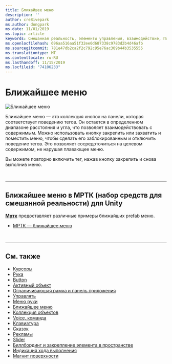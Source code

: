 ```yaml
---
title: Ближайшее меню
description: ''
author: cre8ivepark
ms.author: dongpark
ms.date: 11/01/2019
ms.topic: article
keywords: Смешанная реальность, элементы управления, взаимодействие, Пользовательский интерфейс, UX
ms.openlocfilehash: 696aa516aa51f32ee0d687338c9783d2b4d46afb
ms.sourcegitcommit: 781e47db2ca2f2c792c95e76ac309b44b3535555
ms.translationtype: MT
ms.contentlocale: ru-RU
ms.lasthandoff: 11/15/2019
ms.locfileid: "74106233"
---
```

# <a name="near-menu"></a>Ближайшее меню

![Ближайшее меню](images/UX/UX_Hero_NearMenu.jpg)

Ближайшее меню — это коллекция кнопок на панели, которая соответствует поведению тегов. Он остается в определенном диапазоне расстояния и угла, что позволяет взаимодействовать с содержимым. Можно использовать кнопку закрепить или захватить и поместить меню, чтобы сделать его заблокированным и отключить поведение тегов. Это позволяет сосредоточиться на целевом содержимом, не нарушая плавающее меню.

Вы можете повторно включить тег, нажав кнопку закрепить и снова выполнив меню.

<br>

---

## <a name="near-menu-in-mrtkmixed-reality-toolkit-for-unity"></a>Ближайшее меню в МРТК (набор средств для смешанной реальности) для Unity
**[Мртк](https://github.com/Microsoft/MixedRealityToolkit-Unity)** предоставляет различные примеры ближайших prefab меню.

* [МРТК — ближайшее меню](https://microsoft.github.io/MixedRealityToolkit-Unity/Documentation/README_NearMenu.html)


<br>

---


## <a name="see-also"></a>См. также

* [Курсоры](cursors.md)
* [Рука](point-and-commit.md)
* [Button](button.md)
* [Активный объект](interactable-object.md)
* [Ограничивающая рамка и панель приложения](app-bar-and-bounding-box.md)
* [Управлять](direct-manipulation.md)
* [Меню руки](hand-menu.md)
* [Ближайшее меню](near-menu.md)
* [Коллекция объектов](object-collection.md)
* [Voice, команда](voice-input.md)
* [Клавиатура](keyboard.md)
* [Сказок](tooltip.md)
* [Рекламы](slate.md)
* [Slider](slider.md)
* [Биллбординг и закрепление элемента в пространстве](billboarding-and-tag-along.md)
* [Индикация хода выполнения](progress.md)
* [Магнит поверхности](surface-magnetism.md)
